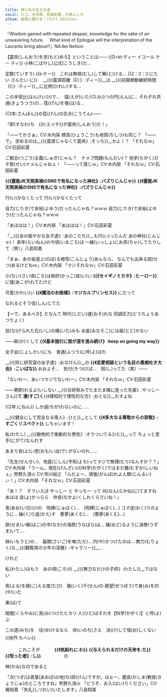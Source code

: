 ```yaml
---
title: 神と私の生きる道
vocal: ピコ、木内栞、石田彩夏、大原よしの
album: 絵馬に願ひを！(Full Edition)
---
```


『Wisdom gained with repeated despair, knowledge for the sake of an unwavering future.
　What kind of Epilogue will the interpretation of the Laurants bring about?』NA:Ike Nelson



【震央(しんおう)を求(もと)めろ】ということは——
{{D=kt:ディー イコール ケー ティ}} 小林(こばやし)公式(こうしき)だ...

定数(ていすう) {{k:ケー}}　これは無視(むし)して解(と)ける...
{{2：3：2:にたい さんたい に}}　 __{{《震源距離（D）》:ディー}}__は
__{{《初期微動継続時間（t）》:ティー}}__に比例(ひれい)する...

この半径比(はんけいひ)で...　描(えが)いた{{3:み}}つの円(えん)に...
それぞれ共通(きょうつう)の... 弦(げん)を張(は)る...

{{3本:さんぼん}}の弦(げん)の交点(こうてん)——

「即(すなわ)ち　{{h:エイチ}}が震央(しんおう)だ！」



「——てかさぁ」CV:木内栞
標高(ひょうこう)も地質(ちしつ)も同じ？
「——で」
求めるのは__{{《震源じゃなくて震央》:そっち}}__かよ！？
「それなｗ」CV:石田彩夏

ご都合(つごう)主義(しゅぎ)じゃん？　ナメプ問題(もんだい)？
地学(ちがく)ガチ勢(せい)ナメんじゃねぇ！
「——って感じｗ」CV:木内栞
「それなｗ」CV:石田彩夏

__{{《霊能JK天照美禍のSNSで有名になった神社》:バズりじんじゃ}}__
__{{《霊能JK天照美禍のSNSで有名になった神社》:バズりじんじゃ}}__

行(い)かなくたって
行(い)かなくたって

自力(じりき)で余裕(よゆう)だったんじゃね？ｗｗｗ
自力(じりき)で余裕(よゆう)だったんじゃね？ｗｗｗ

「あははは！」CV:木内栞
「あははは！」CV:石田彩夏

「__{{《あの賑やかな女子達》:あのこたち}}__も行(い)ったんだ
あの神社(じんじゃ)！
来年(らいねん)の今頃(いまごろ)は
一緒(いっしょ)にお茶(ちゃ)してたりして（笑）」八島知美

「まぁ、あの坂道上(のぼ)る根性(こんじょう)あんなら、
なんでも出来る説(せつ)あるけどねｗ」CV:木内栞
「マジそれなｗ」CV:石田彩夏



小(ちい)さい頃(ころ)は格好(かっこ)良(い)い
__{{《セイギノミカタ》:ヒーロー}}__
に憧(あこが)れてたけど

可愛(かわい)い
__{{《魔法のお姫様》:マジカルプリンセス}}__
にだって

なれるとそう信(しん)じてた


【～で、あるべき】だなんて
時代(じだい)遅(おそ)れな
同調圧力(どうちょうあつりょく)

投(な)げられた石(いし)の痛(いた)みも
水底(みなそこ)には届(とど)かない


——斯(か)くして
__{{《基本強引に我が道を進み続け》:keep on going my way}}__

女子会(じょしかい)にも　普通(ふつう)に呼(よ)ばれ

__{{《同じ研究室の女子達》:おなけん}}__の
__{{《恋愛相談という名目の愚痴吐き大会》:こいばな}}__
おおよそ...　気付(きつ)けば...　知(し)ってた（笑）——

「ないわー、あいつマジでないわー」CV:木内栞
「それなｗ」CV:石田彩夏



——悪酔(わるよ)いしない
__{{《合研呑みでたまたま隣に座った先輩》:やっしーさん}}__て
凄(すご)く__{{《理知的で理性的な方》:おとな}}__れすよね

{{2年:にねん}}
しか違(ちが)わないのに……

__{{《健全にして完全なる偉人》:ひと}}__として
__{{《多大なる尊敬からの崇敬》:すごくリスペクト}}__
しちゃいます！


私(わたし)
__{{《動物的で衝動的な男性》:オラついてるひと}}__って
ちょっと苦手(にがて)なんれす

あまり良(よ)い思(おも)い出(で)
がないのれ……

「先生(せんせい)、地震(じしん)予知(よち)ってマジで無理(むり)なんすか？？」CV:木内栞
「うーん、現在(げんざい)の科学(かがく)ではまだ難(むずか)しいねぇ」熊野久須火 CV:市川裕之
「んだよー、頑張(がんば)れよ人類(じんるい)ぃ！」CV:木内栞
「それなｗ」CV:石田彩夏

「あ！？　そういえば
やっしー と やっちー って
何(なん)らか似(に)てますね　あはは
良(よ)かっらら　仲良(なかよ)くしれくらさいね！」



青(あお)い日(ひ)の　呪縛(じゅばく)...　(呪縛(じゅばく)...)
コマ送(おく)りのように...
繰(く)り返(かえ)す　悪夢(あくむ)...　(悪夢(あくむ)...)

狭(せま)い箱(はこ)の中(なか)の海原(うなばら)は...
踊(おど)るように渦巻(うずま)いて....

妹(いもうと)の...　最期(さいご)を唯(ただ)...
灼(や)きつけたのは...
無力(むりょく)な__{{《観覧席の少年の深層》:ギャラリー}}__...

けれど

私(わたし)はもう　あの頃(ころ)の
__{{《無力なだけの子供》:わたし}}__ではない

夜(よる)を越(こ)える度(たび)　幾(いく)千(せん)の
絶望(ぜつぼう)で身(み)を灼(や)いた

果(は)て

暗闇(くらやみ)に見(み)つけたヒカリ
人(ひと)はそれを【科学(かがく)】と呼(よ)ぶ

この道(みち)を　往(ゆ)けるなら　命(いのち)さえ　決(け)して惜(お)しくない{{地⛩:ちへい}}

　　　これこそが
　　　__{{《気紛れに:わ}}__
__{{与えられるだけの天命を:た}}__
　　　__{{呪った者》:し}}__
　　　　　の

神(かみ)なのであると



「次(つぎ)は青葉(あおば)の地(ち)研(けん)ですが。ほぉー、鹿島(かしま)教授(きょうじゅ)のところですね」熊野久須火
「どうぞ、お入(はい)りください」CV:梶裕貴
「失礼(しつれい)いたします」八島知美
